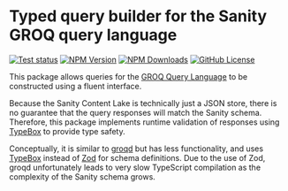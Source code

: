 # Typed query builder for the Sanity GROQ query language

[![Test status](https://img.shields.io/github/actions/workflow/status/dangreaves/groq-query-builder/test.yml?label=tests&color=161b22)](https://github.com/dangreaves/groq-query-builder/actions/workflows/test.yml) [![NPM Version](https://img.shields.io/npm/v/%40dangreaves%2Fgroq-query-builder?color=161b22)](https://www.npmjs.com/package/@dangreaves/groq-query-builder) [![NPM Downloads](https://img.shields.io/npm/dw/%40dangreaves%2Fgroq-query-builder?color=161b22)](https://www.npmjs.com/package/@dangreaves/groq-query-builder) [![GitHub License](https://img.shields.io/github/license/dangreaves/groq-query-builder?color=161b22)](./LICENCE)

This package allows queries for the [GROQ Query Language](https://www.sanity.io/docs/groq) to be constructed using a fluent interface.

Because the Sanity Content Lake is technically just a JSON store, there is no guarantee that the query responses will match the Sanity schema. Therefore, this package implements runtime validation of responses using [TypeBox](https://github.com/sinclairzx81/typebox) to provide type safety.

Conceptually, it is similar to [groqd](https://github.com/FormidableLabs/groqd) but has less functionality, and uses [TypeBox](https://github.com/sinclairzx81/typebox) instead of [Zod](https://github.com/colinhacks/zod) for schema definitions. Due to the use of Zod, groqd unfortunately leads to very slow TypeScript compilation as the complexity of the Sanity schema grows.
